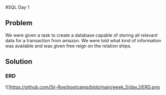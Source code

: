 #SQL Day 1

## Problem
We were given a task to create a database capable of storing all relevant data for a transaction from amazon.
We were told what kind of information was available and was given free reign on the relation ships.

## Solution

### ERD

![]https://github.com/Sir-Roe/bootcamp/blob/main/week_5/day_1/ERD.png
